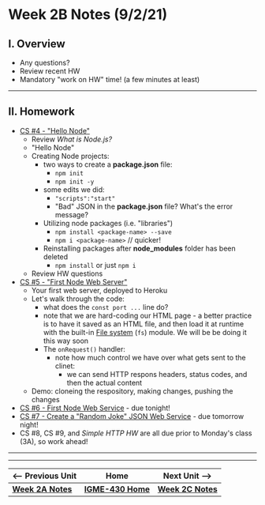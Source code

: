 # Week 2B Notes (9/2/21)

## I. Overview

- Any questions?
- Review recent HW
- Mandatory "work on HW" time! (a few minutes at least)

<hr>

## II. Homework

- [CS #4 - "Hello Node"](../core-skills/4-hello-node.md)
  - Review *What is Node.js?*
  - "Hello Node"
  - Creating Node projects:
    - two ways to create a **package.json** file:
      - `npm init`
      - `npm init -y`
    - some edits we did:
      - `"scripts":"start"`
      - "Bad" JSON in the **package.json** file? What's the error message?
     - Utilizing node packages (i.e. "libraries")
       - `npm install <package-name> --save`
       - `npm i <package-name>` // quicker!
     - Reinstalling packages after **node_modules** folder has been deleted
       - `npm install` or just `npm i` 
   - Review HW questions
- [CS #5 - "First Node Web Server"](../core-skills/5-first-node-web-server.md)
  - Your first web server, deployed to Heroku
  - Let's walk through the code:
    - what does the `const port ...` line do?
    - note that we are hard-coding our HTML page - a better practice is to have it saved as an HTML file, and then load it at runtime with the built-in [File system](https://nodejs.org/api/fs.html) (`fs`) module. We will be be doing it this way soon
    - The `onRequest()` handler:
      - note how much control we have over what gets sent to the clinet:
        - we can send HTTP respons headers, status codes, and then the actual content
   - Demo: cloneing the respository, making changes, pushing the changes
 - [CS #6 - First Node Web Service](../core-skills/6-first-node-web-service.md) - due tonight!
 - [CS #7 - Create a "Random Joke" JSON Web Service](../core-skills/7-create-random-joke-web-service.md) - due tomorrow night!
 - CS #8, CS #9, and *Simple HTTP HW* are all due prior to Monday's class (3A), so work ahead!
 
 <hr><hr>

| <-- Previous Unit | Home | Next Unit -->
| --- | --- | --- 
| [**Week 2A Notes**](2A.md)   |  [**IGME-430 Home**](../README.md) | [**Week 2C Notes**](2C.md)
    
